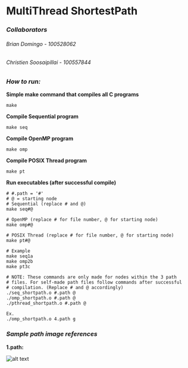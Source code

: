 # MultiThread ShortestPath
### *Collaborators*
###### Brian Domingo - 100528062
###### Christien Soosaipillai - 100557844


### ***How to run:***
**Simple make command that compiles all C programs**
```
make
```
**Compile Sequential program**
```
make seq
```
**Compile OpenMP program**
```
make omp
```
**Compile POSIX Thread program**
```
make pt
```
**Run executables (after successful compile)**
```
# #.path = '#'
# @ = starting node
# Sequential (replace # and @)
make seq#@

# OpenMP (replace # for file number, @ for starting node)
make omp#@

# POSIX Thread (replace # for file number, @ for starting node)
make pt#@

# Example
make seq1a
make omp2b
make pt3c

# NOTE: These commands are only made for nodes within the 3 path
# files. For self-made path files follow commands after successful
# compilation. (Replace # and @ accordingly)
./seq_shortpath.o #.path @
./omp_shortpath.o #.path @
./pthread_shortpath.o #.path @

Ex.
./omp_shortpath.o 4.path g

```

### *Sample path image references*
**1.path:**

![alt text](https://www.cs.bham.ac.uk/~mdr/teaching/modules04/java2/Dijkstra.gif)
